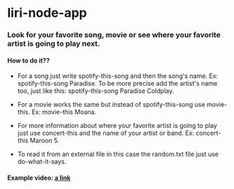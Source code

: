 # liri-node-app

### Look for your favorite song, movie or see where your favorite artist is going to play next. 

#### How to do it??

* For a song just write spotify-this-song and then the song's name. Ex: spotify-this-song Paradise. To be more precise add the artist's name too, just like this: spotify-this-song Paradise Coldplay.

* For a movie works the same but instead of spotify-this-song use movie-this. Ex: movie-this Moana. 

* For more information about where your favorite artist is going to play just use concert-this and the name of your artist or band. Ex: concert-this Maroon 5.

* To read it from an external file in this case the random.txt file just use do-what-it-says. 

#### Example video: [a link](https://drive.google.com/file/d/1TQhs6up4e-JeaVafFDouASxaiapbxJkt/view)





